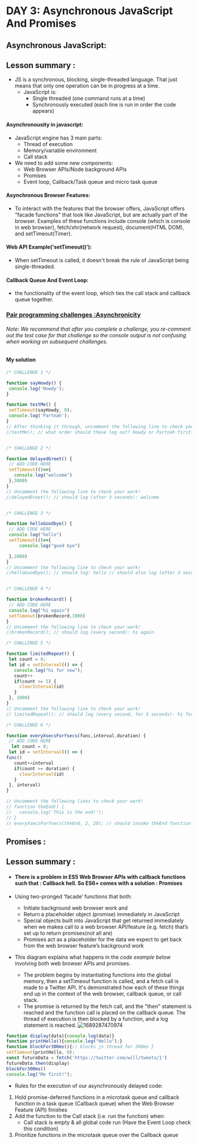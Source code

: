 # DAY 3: Asynchronous JavaScript And Promises 
##  Asynchronous JavaScript:
## Lesson summary : 
* JS is a synchronous, blocking, single-threaded language. That just means that only one operation can be in progress at a time.
    * JavaScript is:
      - Single threaded (one command runs at a time)
      - Synchronously executed (each line is run in order the code appears)
#### Asynchronousity in javascript:
* JavaScript engine has 3 main parts:
  - Thread of execution
  - Memory/variable environment
  - Call stack
* We need to add some new components:
  - Web Browser APIs/Node background APIs
  - Promises
  - Event loop, Callback/Task queue and micro task queue
#### Asynchronous Browser Features:
* To interact with the features that the browser offers, JavaScript offers "facade functions" that look like JavaScript, but are actually part of the browser. Examples of these functions include console (which is console in web browser), fetch/xhr(network request), document(HTML DOM), and setTimeout(Timer).

 #### Web API Example('setTimeout()'):
* When setTimeout is called, it doesn't break the rule of JavaScript being single-threaded.
#### Callback Queue And Event Loop:
* the functionality of the event loop, which ties the call stack and callback queue together.

 ### [Pair programming challenges :Asynchronicity](http://csbin.io/async)
 ###### Note: We recommend that after you complete a challenge, you re-comment out the test case for that challenge so the console output is not confusing when working on subsequent challenges.
#### My solution 
 ```javascript
/* CHALLENGE 1 */

function sayHowdy() {
  console.log('Howdy');
}

function testMe() {
  setTimeout(sayHowdy, 0);
  console.log('Partnah');
}
// After thinking it through, uncomment the following line to check your guess!
 //testMe(); // what order should these log out? Howdy or Partnah first? Answer : Partnah FIRST THEN Howdy .


/* CHALLENGE 2 */

function delayedGreet() {
  // ADD CODE HERE
  setTimeout(()=>{
    console.log("welcome")
  },3000)
}
// Uncomment the following line to check your work!
 //delayedGreet(); // should log (after 3 seconds): welcome


/* CHALLENGE 3 */

function helloGoodbye() {
  // ADD CODE HERE
  console.log("hello")
  setTimeout(()=>{
      console.log("good bye")

  },2000)
}
// Uncomment the following line to check your work!
 //helloGoodbye(); // should log: hello // should also log (after 3 seconds): good bye


/* CHALLENGE 4 */

function brokenRecord() {
  // ADD CODE HERE
  console.log("hi again")
  setTimeout(brokenRecord,1000)
}
// Uncomment the following line to check your work!
 //brokenRecord(); // should log (every second): hi again

/* CHALLENGE 5 */

function limitedRepeat() {
  let count = 0;
  let id = setInterval(() => {
    console.log("hi for now");
    count++
    if(count >= 5) {
      clearInterval(id)
    }
  }, 1000)
}
// Uncomment the following line to check your work!
// limitedRepeat(); // should log (every second, for 5 seconds): hi for now

/* CHALLENGE 6 */

function everyXsecsForYsecs(func,interval,duration) {
  // ADD CODE HERE
   let count = 0;
  let id = setInterval(() => {
func()
    count+=interval
    if(count >= duration) {
      clearInterval(id)
    }
  }, interval)
}

// Uncomment the following lines to check your work!
// function theEnd() {
//   console.log('This is the end!');
// }
// everyXsecsForYsecs(theEnd, 2, 20); // should invoke theEnd function every 2 seconds, for 20 seconds): This is the end!
```

##  Promises :
## Lesson summary : 
* #### There is a problem in ES5 Web Browser APIs with callback functions such that : Callback hell. So ES6+ comes with a solution : Promises
* Using two-pronged ‘facade’ functions that both:
  - Initiate background web browser work and
  - Return a placeholder object (promise) immediately in JavaScript
  - Special objects built into JavaScript that get returned immediately when we makea call to a web browser API/feature (e.g. fetch) that’s set up to return promises(not all are)
   - Promises act as a placeholder for the data we expect to get back from the web browser feature’s background work

* This diagram explains what happens in the _code example below_ involving both web browser APIs and promises.
   * The problem begins by instantiating functions into the global memory, then a setTimeout function is called, and a fetch call is made to a Twitter API. It's demonstrated how each of these things end up in the context of the web browser, callback queue, or call stack.
   * The promise is returned by the fetch call, and the "then" statement is reached and the function call is placed on the callback queue. The thread of execution is then blocked by a function, and a log statement is reached.
![1689287470974](https://github.com/M-Alsuleibi/Mastering-JavaScript-in-20-Days/assets/73719352/63bac9f0-849b-427b-9cea-104c8ae12cd8)

```javascript
function display(data){console.log(data)}
function printHello(){console.log("Hello");}
function blockFor300ms(){// blocks js thread for 300ms }
setTimeout(printHello, 0);
const futureData = fetch('https://twitter.com/will/tweets/1')
futureData.then(display)
blockFor300ms()
console.log("Me first!");
```
* Rules for the execution of our asynchronously delayed code: 
 1. Hold promise-deferred functions in a microtask queue and callback function in a task queue (Callback queue) when the Web Browser Feature (API) finishes
 1. Add the function to the Call stack (i.e. run the function) when:
    - Call stack is empty & all global code run (Have the Event Loop check this condition)
 3. Prioritize functions in the microtask queue over the Callback queue

